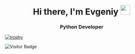 <h1 align="center">Hi there, I'm Evgeniy</a>
<img src="https://github.com/blackcater/blackcater/raw/main/images/Hi.gif" height="32"/></h1>
<h3 align="center">Python Developer</h3>

[![trophy](https://github-profile-trophy.vercel.app/?username=ME-progr)](https://github.com/ryo-ma/github-profile-trophy)


![Visitor Badge](https://visitor-badge.laobi.icu/badge?page_id=ME-progr)
